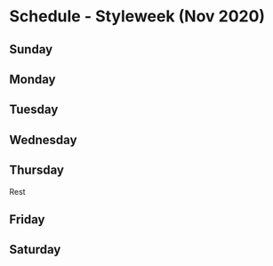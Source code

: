 # Schedule - Styleweek (Nov 2020)

## Sunday

## Monday

## Tuesday

## Wednesday

## Thursday
Rest

## Friday

## Saturday